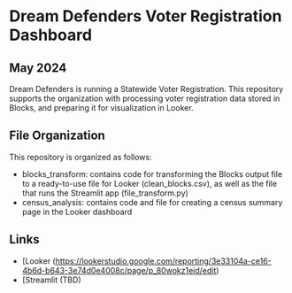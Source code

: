# Dream Defenders Voter Registration Dashboard
## May 2024
Dream Defenders is running a Statewide Voter Registration. This repository supports the organization with processing voter registration data stored in Blocks, and preparing it for visualization in Looker.

## File Organization
This repository is organized as follows:
* blocks_transform: contains code for transforming the Blocks output file to a ready-to-use file for Looker (clean_blocks.csv), as well as the file that runs the Streamlit app (file_transform.py)
* census_analysis: contains code and file for creating a census summary page in the Looker dashboard

## Links
* [Looker (https://lookerstudio.google.com/reporting/3e33104a-ce16-4b6d-b643-3e74d0e4008c/page/p_80wokz1eid/edit)
* [Streamlit (TBD)
